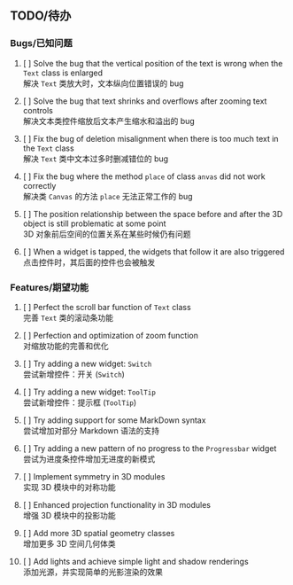 TODO/待办
---------

### Bugs/已知问题

1. [ ] Solve the bug that the vertical position of the text is wrong when the `Text` class is enlarged  
解决 `Text` 类放大时，文本纵向位置错误的 bug

2. [ ] Solve the bug that text shrinks and overflows after zooming text controls  
解决文本类控件缩放后文本产生缩水和溢出的 bug

3. [ ] Fix the bug of deletion misalignment when there is too much text in the `Text` class  
解决 `Text` 类中文本过多时删减错位的 bug

4. [ ] Fix the bug where the method `place` of class `anvas` did not work correctly  
解决类 `Canvas` 的方法 `place` 无法正常工作的 bug

5. [ ] The position relationship between the space before and after the 3D object is still problematic at some point  
3D 对象前后空间的位置关系在某些时候仍有问题

6. [ ] When a widget is tapped, the widgets that follow it are also triggered  
点击控件时，其后面的控件也会被触发

### Features/期望功能

1. [ ] Perfect the scroll bar function of `Text` class  
完善 `Text` 类的滚动条功能

2. [ ] Perfection and optimization of zoom function  
对缩放功能的完善和优化

3. [ ] Try adding a new widget: `Switch`  
尝试新增控件：开关 (`Switch`)

4. [ ] Try adding a new widget: `ToolTip`  
尝试新增控件：提示框 (`ToolTip`)

5. [ ] Try adding support for some MarkDown syntax  
尝试增加对部分 Markdown 语法的支持

6. [ ] Try adding a new pattern of no progress to the `Progressbar` widget  
尝试为进度条控件增加无进度的新模式

7. [ ] Implement symmetry in 3D modules  
实现 3D 模块中的对称功能

8. [ ] Enhanced projection functionality in 3D modules  
增强 3D 模块中的投影功能

9. [ ] Add more 3D spatial geometry classes  
增加更多 3D 空间几何体类

10. [ ] Add lights and achieve simple light and shadow renderings  
添加光源，并实现简单的光影渲染的效果
